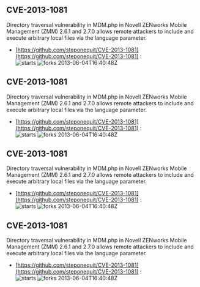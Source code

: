 ## CVE-2013-1081
 Directory traversal vulnerability in MDM.php in Novell ZENworks Mobile Management (ZMM) 2.6.1 and 2.7.0 allows remote attackers to include and execute arbitrary local files via the language parameter.

- [https://github.com/steponequit/CVE-2013-1081](https://github.com/steponequit/CVE-2013-1081) :  
![starts](https://img.shields.io/github/stars/steponequit/CVE-2013-1081.svg) 
![forks](https://img.shields.io/github/forks/steponequit/CVE-2013-1081.svg) 
2013-06-04T16:40:48Z

## CVE-2013-1081
 Directory traversal vulnerability in MDM.php in Novell ZENworks Mobile Management (ZMM) 2.6.1 and 2.7.0 allows remote attackers to include and execute arbitrary local files via the language parameter.

- [https://github.com/steponequit/CVE-2013-1081](https://github.com/steponequit/CVE-2013-1081) :  
![starts](https://img.shields.io/github/stars/steponequit/CVE-2013-1081.svg) 
![forks](https://img.shields.io/github/forks/steponequit/CVE-2013-1081.svg) 
2013-06-04T16:40:48Z

## CVE-2013-1081
 Directory traversal vulnerability in MDM.php in Novell ZENworks Mobile Management (ZMM) 2.6.1 and 2.7.0 allows remote attackers to include and execute arbitrary local files via the language parameter.

- [https://github.com/steponequit/CVE-2013-1081](https://github.com/steponequit/CVE-2013-1081) :  
![starts](https://img.shields.io/github/stars/steponequit/CVE-2013-1081.svg) 
![forks](https://img.shields.io/github/forks/steponequit/CVE-2013-1081.svg) 
2013-06-04T16:40:48Z

## CVE-2013-1081
 Directory traversal vulnerability in MDM.php in Novell ZENworks Mobile Management (ZMM) 2.6.1 and 2.7.0 allows remote attackers to include and execute arbitrary local files via the language parameter.

- [https://github.com/steponequit/CVE-2013-1081](https://github.com/steponequit/CVE-2013-1081) :  
![starts](https://img.shields.io/github/stars/steponequit/CVE-2013-1081.svg) 
![forks](https://img.shields.io/github/forks/steponequit/CVE-2013-1081.svg) 
2013-06-04T16:40:48Z

